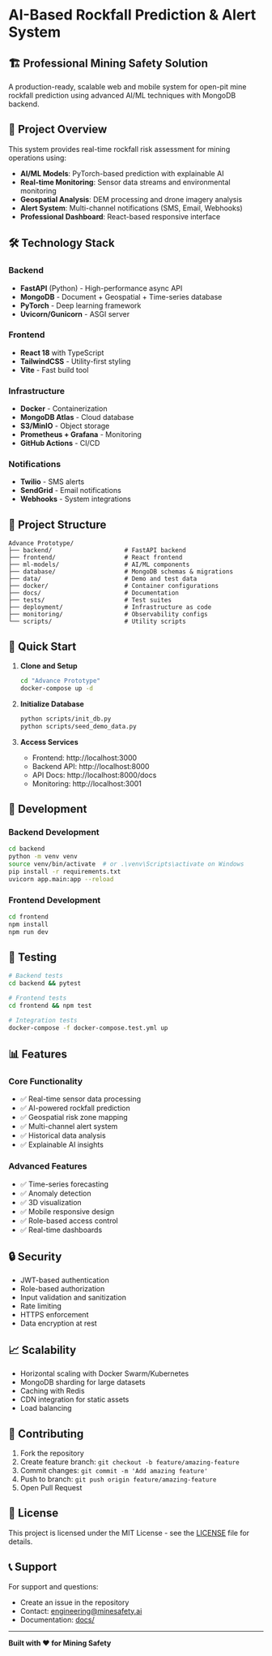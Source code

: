 # AI-Based Rockfall Prediction & Alert System

## 🏗️ Professional Mining Safety Solution

A production-ready, scalable web and mobile system for open-pit mine rockfall prediction using advanced AI/ML techniques with MongoDB backend.

## 🎯 Project Overview

This system provides real-time rockfall risk assessment for mining operations using:
- **AI/ML Models**: PyTorch-based prediction with explainable AI
- **Real-time Monitoring**: Sensor data streams and environmental monitoring
- **Geospatial Analysis**: DEM processing and drone imagery analysis
- **Alert System**: Multi-channel notifications (SMS, Email, Webhooks)
- **Professional Dashboard**: React-based responsive interface

## 🛠️ Technology Stack

### Backend
- **FastAPI** (Python) - High-performance async API
- **MongoDB** - Document + Geospatial + Time-series database
- **PyTorch** - Deep learning framework
- **Uvicorn/Gunicorn** - ASGI server

### Frontend
- **React 18** with TypeScript
- **TailwindCSS** - Utility-first styling
- **Vite** - Fast build tool

### Infrastructure
- **Docker** - Containerization
- **MongoDB Atlas** - Cloud database
- **S3/MinIO** - Object storage
- **Prometheus + Grafana** - Monitoring
- **GitHub Actions** - CI/CD

### Notifications
- **Twilio** - SMS alerts
- **SendGrid** - Email notifications
- **Webhooks** - System integrations

## 📁 Project Structure

```
Advance Prototype/
├── backend/                    # FastAPI backend
├── frontend/                   # React frontend
├── ml-models/                  # AI/ML components
├── database/                   # MongoDB schemas & migrations
├── data/                       # Demo and test data
├── docker/                     # Container configurations
├── docs/                       # Documentation
├── tests/                      # Test suites
├── deployment/                 # Infrastructure as code
├── monitoring/                 # Observability configs
└── scripts/                    # Utility scripts
```

## 🚀 Quick Start

1. **Clone and Setup**
   ```bash
   cd "Advance Prototype"
   docker-compose up -d
   ```

2. **Initialize Database**
   ```bash
   python scripts/init_db.py
   python scripts/seed_demo_data.py
   ```

3. **Access Services**
   - Frontend: http://localhost:3000
   - Backend API: http://localhost:8000
   - API Docs: http://localhost:8000/docs
   - Monitoring: http://localhost:3001

## 🔧 Development

### Backend Development
```bash
cd backend
python -m venv venv
source venv/bin/activate  # or .\venv\Scripts\activate on Windows
pip install -r requirements.txt
uvicorn app.main:app --reload
```

### Frontend Development
```bash
cd frontend
npm install
npm run dev
```

## 🧪 Testing

```bash
# Backend tests
cd backend && pytest

# Frontend tests
cd frontend && npm test

# Integration tests
docker-compose -f docker-compose.test.yml up
```

## 📊 Features

### Core Functionality
- ✅ Real-time sensor data processing
- ✅ AI-powered rockfall prediction
- ✅ Geospatial risk zone mapping
- ✅ Multi-channel alert system
- ✅ Historical data analysis
- ✅ Explainable AI insights

### Advanced Features
- ✅ Time-series forecasting
- ✅ Anomaly detection
- ✅ 3D visualization
- ✅ Mobile responsive design
- ✅ Role-based access control
- ✅ Real-time dashboards

## 🔒 Security

- JWT-based authentication
- Role-based authorization
- Input validation and sanitization
- Rate limiting
- HTTPS enforcement
- Data encryption at rest

## 📈 Scalability

- Horizontal scaling with Docker Swarm/Kubernetes
- MongoDB sharding for large datasets
- Caching with Redis
- CDN integration for static assets
- Load balancing

## 🤝 Contributing

1. Fork the repository
2. Create feature branch: `git checkout -b feature/amazing-feature`
3. Commit changes: `git commit -m 'Add amazing feature'`
4. Push to branch: `git push origin feature/amazing-feature`
5. Open Pull Request

## 📜 License

This project is licensed under the MIT License - see the [LICENSE](LICENSE) file for details.

## 📞 Support

For support and questions:
- Create an issue in the repository
- Contact: engineering@minesafety.ai
- Documentation: [docs/](docs/)

---

**Built with ❤️ for Mining Safety**